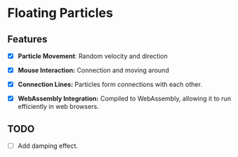 # Floating Particles

## Features

- [x] **Particle Movement**: Random velocity and direction

- [x] **Mouse Interaction:** Connection and moving around

- [x] **Connection Lines:** Particles form connections with each other.

- [x] **WebAssembly Integration:** Compiled to WebAssembly, allowing it to run efficiently in web browsers.

## TODO
- [ ] Add damping effect.


